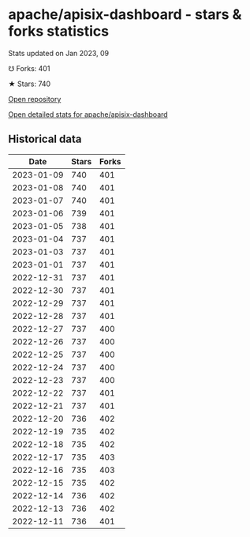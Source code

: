 # apache/apisix-dashboard - stars & forks statistics

Stats updated on Jan 2023, 09

☋ Forks: 401

★ Stars: 740

[Open repository](https://github.com/apache/apisix-dashboard)

[Open detailed stats for apache/apisix-dashboard](https://reviewgithub.com/rep/apache/apisix-dashboard)

## Historical data
| Date | Stars | Forks |
|------|-------|-------|
| 2023-01-09 | 740 | 401 | 
| 2023-01-08 | 740 | 401 | 
| 2023-01-07 | 740 | 401 | 
| 2023-01-06 | 739 | 401 | 
| 2023-01-05 | 738 | 401 | 
| 2023-01-04 | 737 | 401 | 
| 2023-01-03 | 737 | 401 | 
| 2023-01-01 | 737 | 401 | 
| 2022-12-31 | 737 | 401 | 
| 2022-12-30 | 737 | 401 | 
| 2022-12-29 | 737 | 401 | 
| 2022-12-28 | 737 | 401 | 
| 2022-12-27 | 737 | 400 | 
| 2022-12-26 | 737 | 400 | 
| 2022-12-25 | 737 | 400 | 
| 2022-12-24 | 737 | 400 | 
| 2022-12-23 | 737 | 400 | 
| 2022-12-22 | 737 | 401 | 
| 2022-12-21 | 737 | 401 | 
| 2022-12-20 | 736 | 402 | 
| 2022-12-19 | 735 | 402 | 
| 2022-12-18 | 735 | 402 | 
| 2022-12-17 | 735 | 403 | 
| 2022-12-16 | 735 | 403 | 
| 2022-12-15 | 735 | 402 | 
| 2022-12-14 | 736 | 402 | 
| 2022-12-13 | 736 | 402 | 
| 2022-12-11 | 736 | 401 | 


